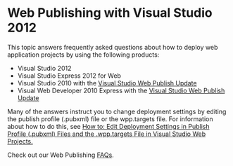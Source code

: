 # Web Publishing with Visual Studio 2012 #

This topic answers frequently asked questions about how to deploy web application projects by using the following products:

- Visual Studio 2012
- Visual Studio Express 2012 for Web
- Visual Studio 2010 with the [Visual Studio Web Publish Update](http://go.microsoft.com/fwlink/?LinkID=208120)
- Visual Web Developer 2010 Express with the [Visual Studio Web Publish Update](http://go.microsoft.com/fwlink/?LinkID=208120)

Many of the answers instruct you to change deployment settings by editing the publish profile (.pubxml) file or the wpp.targets file. For information about how to do this, see [How to: Edit Deployment Settings in Publish Profile (.pubxml) Files and the .wpp.targets File in Visual Studio Web Projects.](http://msdn.microsoft.com/en-us/library/ff398069.aspx)

Check out our Web Publishing [FAQs](faq.md).
